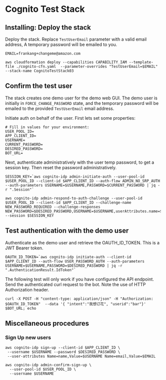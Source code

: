 # Cognito Test Stack

## Installing: Deploy the stack

Deploy the stack. Replace ```TestUserEmail``` parameter with a valid email address, A temporary password will be emailed to you.

```
EMAIL=frankang+changeme@amazon.com

aws cloudformation deploy --capabilities CAPABILITY_IAM --template-file ./cognito-cfn.yaml  --parameter-overrides "TestUserEmail=$EMAIL" --stack-name CognitoTestStack03
```

## Confirm the test user 

The stack creates one demo user for the demo web GUI. The demo user is initially in ```FORCE_CHANGE_PASSWORD``` state, and the temporary password will be emailed to the provided ```TestUserEmail``` email address.

Initiate auth on behalf of the user. First lets set some properties:

```
# Fill in values for your environment:
USER_POOL_ID=
APP_CLIENT_ID=
USERNAME=
CURRENT_PASSWORD=
DESIRED_PASSWORD=
BOT_URL=
```
Next, authenticate administratively with the user temp password, to get a session key.
Then reset the password administratively. 
```
SESSION_KEY=`aws cognito-idp admin-initiate-auth --user-pool-id $USER_POOL_ID --client-id $APP_CLIENT_ID --auth-flow ADMIN_NO_SRP_AUTH --auth-parameters USERNAME=$USERNAME,PASSWORD=$CURRENT_PASSWORD | jq -r ".Session"`

aws cognito-idp admin-respond-to-auth-challenge --user-pool-id $USER_POOL_ID --client-id $APP_CLIENT_ID --challenge-name NEW_PASSWORD_REQUIRED --challenge-responses NEW_PASSWORD=$DESIRED_PASSWORD,USERNAME=$USERNAME,userAttributes.name=$USERNAME --session $SESSION_KEY
```

## Test authentication with the demo user

Authenticate as the demo user and retrieve the OAUTH_ID_TOKEN. This is a JWT Bearer token. 

```
OAUTH_ID_TOKEN=`aws cognito-idp initiate-auth --client-id $APP_CLIENT_ID --auth-flow USER_PASSWORD_AUTH --auth-parameters USERNAME=$USERNAME,PASSWORD=$DESIRED_PASSWORD | jq -r ".AuthenticationResult.IdToken"`
```

The following test will only work if you have configured the API endpoint. 
Send the authenticated curl request to the bot. Note the use of HTTP Authorization header.

```
curl -X POST -H "content-type: application/json" -H "Authorization: $OAUTH_ID_TOKEN"  --data '{ "intent":"我想订花", "userid":"bar"}' $BOT_URL; echo
```

## Miscellaneous procedures

### Sign Up new users
```
aws cognito-idp sign-up --client-id $APP_CLIENT_ID \
 --username $USERNAME --password $DESIRED_PASSWORD \
 --user-attributes Name=name,Value=$USERNAME Name=email,Value=$EMAIL

aws cognito-idp admin-confirm-sign-up \
  --user-pool-id $USER_POOL_ID \
  --username $USERNAME
```